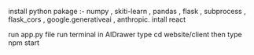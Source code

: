 install python pakage :- numpy , skiti-learn , pandas , flask , subprocess , flask_cors , google.generativeai , anthropic.
intall react 

run app.py file
run terminal in AIDrawer type cd website/client 
then type npm start
